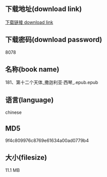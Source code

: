 ## 下载地址(download link)
[下载链接 download link](https://voluble-croquembouche-d321dc.netlify.app/?s=181%E3%80%81%E7%AC%AC%E5%8D%81%E4%BA%8C%E4%B8%AA%E5%A4%A9%E4%BD%93_%E6%92%92%E8%BF%A6%E5%88%A9%E4%BA%9A%C2%B7%E8%A5%BF%E7%90%B4_.epub)

## 下载密码(download password)
8078

## 名称(book name)
181、第十二个天体_撒迦利亚·西琴_.epub.epub

## 语言(language)
chinese

## MD5
9f4c809976c8769e61634a00ad0779b4

## 大小(filesize)
11.1 MB
